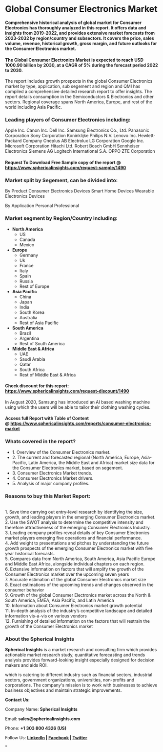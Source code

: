 <h1 class="news-post-title">Global Consumer Electronics Market</h1>
<p><strong>Comprehensive historical analysis of global market for Consumer Electronics has thoroughly analyzed in this report. It offers data and insights from 2019-2022, and provides extensive market forecasts from 2023-2032 by region/country and subsectors. It covers the price, sales volume, revenue, historical growth, gross margin, and future outlooks for the Consumer Electronics market.</strong></p>
<h4><strong>The Global Consumer Electronics Market is expected to reach USD 1000.90 billion by 2030, at a CAGR of 5% during the forecast period 2022 to 2030. </strong></h4>
<p>The report includes growth prospects in the global Consumer Electronics market by type, application, sub segement and region and QMI has compiled a comprehensive detailed research report to offer insights. The report details consumption in the Semiconductors &amp; Electronics and other sectors. Regional coverage spans North America, Europe, and rest of the world including Asia Pacific.</p>
<h3><strong>Leading players of Consumer Electronics including:</strong></h3>
<p>Apple Inc. Canon Inc. Dell Inc. Samsung Electronics Co., Ltd. Panasonic Corporation Sony Corporation Koninklijke Philips N.V. Lenovo Inc. Hewlett-Packard Company Oneplus AB Electrolux LG Corporation Google Inc. Microsoft Corporation Hitachi Ltd. Robert Bosch GmbH Sennheiser Electronics Siemens AG Logitech International S.A. OPPO ZTE Corporation</p>
<h4>Request To Download Free Sample copy of the report  @ <a href="https://www.sphericalinsights.com/request-sample/1490">https://www.sphericalinsights.com/request-sample/1490</a></h4>
<h3><strong>Market split by Segement, can be divided into:</strong></h3>
<p>By Product Consumer Electronics Devices Smart Home Devices Wearable Electronics Devices</p>
<p>By Application Personal Professional</p>
<h3><strong>Market segment by Region/Country including:</strong></h3>
<ul>
<li><strong>North America</strong>
<ul>
<li>US</li>
<li>Canada</li>
<li>Mexico</li>
</ul>
</li>
<li><strong>Europe</strong>
<ul>
<li>Germany</li>
<li>Uk</li>
<li>France</li>
<li>Italy</li>
<li>Spain</li>
<li>Russia</li>
<li>Rest of Europe</li>
</ul>
</li>
<li><strong>Asia Pacific</strong>
<ul>
<li>China</li>
<li>Japan</li>
<li>India</li>
<li>South Korea</li>
<li>Australia</li>
<li>Rest of Asia Pacific</li>
</ul>
</li>
<li><strong>South America</strong>
<ul>
<li>Brazil</li>
<li>Argentina</li>
<li>Rest of South America</li>
</ul>
</li>
<li><strong>Middle East &amp; Africa</strong>
<ul>
<li>UAE</li>
<li>Saudi Arabia</li>
<li>Qatar</li>
<li>South Africa</li>
<li>Rest of Middle East &amp; Africa</li>
</ul>
</li>
</ul>
<h4>Check discount for this report: <a href="https://www.sphericalinsights.com/request-discount/1490">https://www.sphericalinsights.com/request-discount/1490</a></h4>
<p>In August 2020, Samsung has introduced an AI based washing machine using which the users will be able to tailor their clothing washing cycles.</p>
<h4>Access full Report with Table of Content @&nbsp;<a href="https://www.sphericalinsights.com/reports/consumer-electronics-market">https://www.sphericalinsights.com/reports/consumer-electronics-market</a>&nbsp;</h4>
<h3><strong>Whats covered in the report?</strong></h3>
<ul>
<li>1. Overview of the Consumer Electronics market.</li>
<li>2. The current and forecasted regional (North America, Europe, Asia-Pacific, Latin America, the Middle East and Africa) market size data for the Consumer Electronics market, based on segement.</li>
<li>3. Consumer Electronics Market trends.</li>
<li>4. Consumer Electronics Market drivers.</li>
<li>5. Analysis of major company profiles.</li>
</ul>
<h3><strong>Reasons to buy this Market Report:</strong></h3>
<p><br /> 1. Save time carrying out entry-level research by identifying the size, growth, and leading players in the emerging Consumer Electronics market.<br /> 2. Use the SWOT analysis to determine the competitive intensity and therefore attractiveness of the emerging Consumer Electronics Industry.<br /> 3. Leading company profiles reveal details of key Consumer Electronics market players emerging five operations and financial performance.<br /> 4. Add weight to presentations and pitches by understanding the future growth prospects of the emerging Consumer Electronics market with five year historical forecasts.<br /> 5. Compares data from North America, South America, Asia Pacific Europe and Middle East Africa, alongside individual chapters on each region.<br /> 6. Extensive information on factors that will amplify the growth of the Consumer Electronics market over the upcoming seven years<br /> 7. Accurate estimation of the global Consumer Electronics market size <br /> 8. Exact estimations of the upcoming trends and changes observed in the consumer behavior <br /> 9. Growth of the global Consumer Electronics market across the North &amp; South America, EMEA, Asia Pacific, and Latin America<br /> 10. Information about Consumer Electronics market growth potential<br /> 11. In-depth analysis of the industry&rsquo;s competitive landscape and detailed information vis-a-vis on various vendors<br /> 12. Furnishing of detailed information on the factors that will restrain the growth of the Consumer Electronics market</p>
<h3><strong>About the Spherical Insights</strong></h3>
<p><strong>Spherical Insights</strong> is a market research and consulting firm which provides actionable market research study, quantitative forecasting and trends analysis provides forward-looking insight especially designed for decision makers and aids ROI.</p>
<p>which is catering to different industry such as financial sectors, industrial sectors, government organizations, universities, non-profits and corporations. The company's mission is to work with businesses to achieve business objectives and maintain strategic improvements.</p>
<p><strong>Contact Us:</strong></p>
<p>Company Name: <strong>Spherical Insights</strong></p>
<p>Email: <strong>sales@sphericalinsights.com</strong></p>
<p>Phone: <strong>+1 303 800 4326 (US)</strong></p>
<p>Follow Us: <strong><a href="https://www.linkedin.com/company/spherical-insight/"><u>LinkedIn</u></a> | <a href="https://www.facebook.com/sphericalinsights22"><u>Facebook</u></a> | <a href="https://twitter.com/SInsights_US"><u>Twitter</u></a></strong></p>
<p>"</p>
